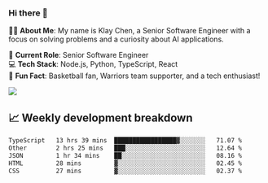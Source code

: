 ### Hi there 👋

👨‍💻 **About Me**: My name is Klay Chen, a Senior Software Engineer with a focus on solving problems and a curiosity about AI applications.

💼 **Current Role**: Senior Software Engineer  
💻 **Tech Stack**: Node.js, Python, TypeScript, React  
🏀 **Fun Fact**: Basketball fan, Warriors team supporter, and a tech enthusiast!

<img align="center" src="https://github-readme-stats.vercel.app/api?username=nameczz&show_icons=true&hide_title=true&theme=dracula" />

## 📈 Weekly development breakdown

<!--START_SECTION:waka-->

```txt
TypeScript   13 hrs 39 mins  █████████████████▓░░░░░░░   71.07 %
Other        2 hrs 25 mins   ███░░░░░░░░░░░░░░░░░░░░░░   12.64 %
JSON         1 hr 34 mins    ██░░░░░░░░░░░░░░░░░░░░░░░   08.16 %
HTML         28 mins         ▓░░░░░░░░░░░░░░░░░░░░░░░░   02.45 %
CSS          27 mins         ▓░░░░░░░░░░░░░░░░░░░░░░░░   02.37 %
```

<!--END_SECTION:waka-->
